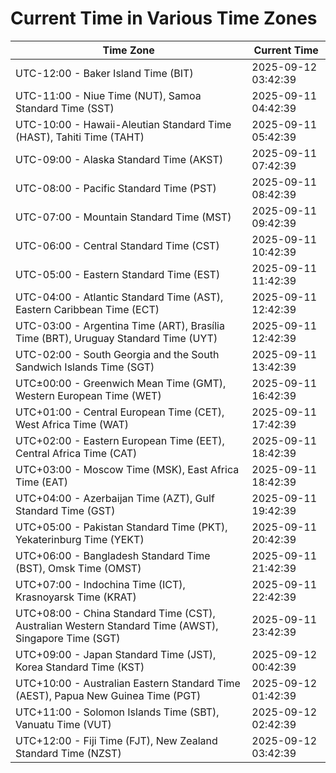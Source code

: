 # Current Time in Various Time Zones

| Time Zone | Current Time |
|-----------|--------------|
| UTC-12:00 - Baker Island Time (BIT) | 2025-09-12 03:42:39 |
| UTC-11:00 - Niue Time (NUT), Samoa Standard Time (SST) | 2025-09-11 04:42:39 |
| UTC-10:00 - Hawaii-Aleutian Standard Time (HAST), Tahiti Time (TAHT) | 2025-09-11 05:42:39 |
| UTC-09:00 - Alaska Standard Time (AKST) | 2025-09-11 07:42:39 |
| UTC-08:00 - Pacific Standard Time (PST) | 2025-09-11 08:42:39 |
| UTC-07:00 - Mountain Standard Time (MST) | 2025-09-11 09:42:39 |
| UTC-06:00 - Central Standard Time (CST) | 2025-09-11 10:42:39 |
| UTC-05:00 - Eastern Standard Time (EST) | 2025-09-11 11:42:39 |
| UTC-04:00 - Atlantic Standard Time (AST), Eastern Caribbean Time (ECT) | 2025-09-11 12:42:39 |
| UTC-03:00 - Argentina Time (ART), Brasília Time (BRT), Uruguay Standard Time (UYT) | 2025-09-11 12:42:39 |
| UTC-02:00 - South Georgia and the South Sandwich Islands Time (SGT) | 2025-09-11 13:42:39 |
| UTC±00:00 - Greenwich Mean Time (GMT), Western European Time (WET) | 2025-09-11 16:42:39 |
| UTC+01:00 - Central European Time (CET), West Africa Time (WAT) | 2025-09-11 17:42:39 |
| UTC+02:00 - Eastern European Time (EET), Central Africa Time (CAT) | 2025-09-11 18:42:39 |
| UTC+03:00 - Moscow Time (MSK), East Africa Time (EAT) | 2025-09-11 18:42:39 |
| UTC+04:00 - Azerbaijan Time (AZT), Gulf Standard Time (GST) | 2025-09-11 19:42:39 |
| UTC+05:00 - Pakistan Standard Time (PKT), Yekaterinburg Time (YEKT) | 2025-09-11 20:42:39 |
| UTC+06:00 - Bangladesh Standard Time (BST), Omsk Time (OMST) | 2025-09-11 21:42:39 |
| UTC+07:00 - Indochina Time (ICT), Krasnoyarsk Time (KRAT) | 2025-09-11 22:42:39 |
| UTC+08:00 - China Standard Time (CST), Australian Western Standard Time (AWST), Singapore Time (SGT) | 2025-09-11 23:42:39 |
| UTC+09:00 - Japan Standard Time (JST), Korea Standard Time (KST) | 2025-09-12 00:42:39 |
| UTC+10:00 - Australian Eastern Standard Time (AEST), Papua New Guinea Time (PGT) | 2025-09-12 01:42:39 |
| UTC+11:00 - Solomon Islands Time (SBT), Vanuatu Time (VUT) | 2025-09-12 02:42:39 |
| UTC+12:00 - Fiji Time (FJT), New Zealand Standard Time (NZST) | 2025-09-12 03:42:39 |
